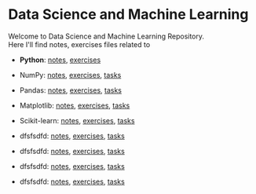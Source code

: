 ﻿# Data Science and Machine Learning
Welcome to Data Science and Machine Learning Repository.  
Here I'll find notes, exercises files related to 
- **Python**: [notes](1-python-notes/README.md), [exercises](1-python-exercises/README.md)
- NumPy: [notes](#), [exercises](#), [tasks](#)
- Pandas: [notes](#), [exercises](#), [tasks](#)
- Matplotlib: [notes](#), [exercises](#), [tasks](#)
- Scikit-learn: [notes](#), [exercises](#), [tasks](#)
- dfsfsdfd: [notes](#), [exercises](#), [tasks](#)
- dfsfsdfd: [notes](#), [exercises](#), [tasks](#)
- dfsfsdfd: [notes](#), [exercises](#), [tasks](#)

- dfsfsdfd: [notes](#), [exercises](#), [tasks](#)
